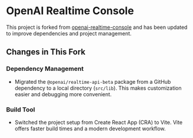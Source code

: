 # OpenAI Realtime Console

This project is forked from [openai-realtime-console](https://github.com/openai/openai-realtime-console) and has been updated to improve dependencies and project management.

## Changes in This Fork

### Dependency Management
- Migrated the `@openai/realtime-api-beta` package from a GitHub dependency to a local directory (`src/lib`). This makes customization easier and debugging more convenient.

### Build Tool
- Switched the project setup from Create React App (CRA) to Vite. Vite offers faster build times and a modern development workflow.
